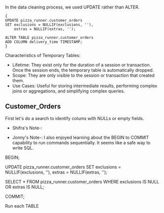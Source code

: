 In the data cleaning process, we used UPDATE rather than ALTER. 
```
{
UPDATE pizza_runner.customer_orders
SET exclusions = NULLIF(exclusions, ''),
    extras = NULLIF(extras, '');

ALTER TABLE pizza_runner.customer_orders
ADD COLUMN delivery_time TIMESTAMP;
}
```

Characteristics of Temporary Tables:
- Lifetime: They exist only for the duration of a session or transaction. Once the session ends, the temporary table is automatically dropped.
- Scope: They are only visible to the session or transaction that created them.
- Use Cases: Useful for storing intermediate results, performing complex joins or aggregations, and simplifying complex queries.

## Customer_Orders
First let's do a search to identify colums with NULLs or empty fields.

- Shifra's Note-: 

- Jonny's Note-: I also enjoyed learning about the BEGIN to COMMIT capability to run commands sequentially. It seems like a safe way to write SQL.

BEGIN;

UPDATE pizza_runner.customer_orders
SET exclusions = NULLIF(exclusions, ''),
    extras = NULLIF(extras, '');

SELECT *
FROM pizza_runner.customer_orders
WHERE exclusions IS NULL OR extras IS NULL;

COMMIT;

Run each TABLE